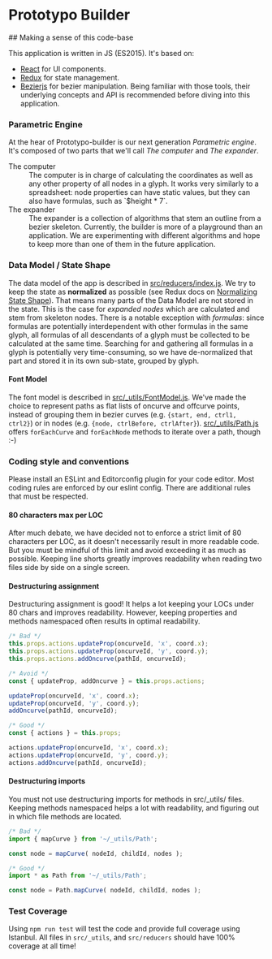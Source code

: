 Prototypo Builder
=================

## Making a sense of this code-base

This application is written in JS (ES2015). It's based on:
- [React](https://github.com/facebook/react) for UI components.
- [Redux](https://github.com/reactjs/redux) for state management.
- [Bezierjs](https://github.com/Pomax/bezierjs) for bezier manipulation.
Being familiar with those tools, their underlying concepts and API is recommended before diving into this application.

### Parametric Engine

At the hear of Prototypo-builder is our next generation *Parametric engine*. It's composed of two parts that we'll call *The computer* and *The expander*.

<dl>
  <dt>The computer</dt>
  <dd>
    The computer is in charge of calculating the coordinates as well as any other property of all nodes in a glyph. It works very similarly to a spreadsheet: node properties can have static values, but they can also have formulas, such as `$height * 7`.
  </dd>
  <dt>The expander</dt>
  <dd>
    The expander is a collection of algorithms that stem an outline from a bezier skeleton. Currently, the builder is more of a playground than an application. We are experimenting with different algorithms and hope to keep more than one of them in the future application.
  </dd>
</dl>

### Data Model / State Shape

The data model of the app is described in [src/reducers/index.js](tree/master/src/reducers/index.js).
We try to keep the state as **normalized** as possible (see Redux docs on [Normalizing State Shape](http://redux.js.org/docs/recipes/reducers/NormalizingStateShape.html)). That means many parts of the Data Model are not stored in the state. This is the case for *expanded nodes* which are calculated and stem from skeleton nodes.
There is a notable exception with *formulas*: since formulas are potentially interdependent with other formulas in the same glyph, all formulas of all descendants of a glyph must be collected to be calculated at the same time. Searching for and gathering all formulas in a glyph is potentially very time-consuming, so we have de-normalized that part and stored it in its own sub-state, grouped by glyph.

#### Font Model

The font model is described in [src/\_utils/FontModel.js](tree/master/src/_utils/FontModel.js).
We've made the choice to represent paths as flat lists of oncurve and offcurve points, instead of grouping them in bezier curves (e.g. `{start, end, ctrl1, ctrl2}`) or in nodes (e.g. `{node, ctrlBefore, ctrlAfter}`).
[src/\_utils/Path.js](tree/master/src/_utils/Path.js) offers `forEachCurve` and `forEachNode` methods to iterate over a path, though :-)

### Coding style and conventions

Please install an ESLint and Editorconfig plugin for your code editor.
Most coding rules are enforced by our eslint config. There are additional rules that must be respected.

#### 80 characters max per LOC

After much debate, we have decided not to enforce a strict limit of 80 characters per LOC, as it doesn't necessarily result in more readable code. But you must be mindful of this limit and avoid exceeding it as much as possible. Keeping line shorts greatly improves readability when reading two files side by side on a single screen.

#### Destructuring assignment

Destructuring assignment is good! It helps a lot keeping your LOCs under 80 chars and improves readability. However, keeping properties and methods namespaced often results in optimal readability.

```js
/* Bad */
this.props.actions.updateProp(oncurveId, 'x', coord.x);
this.props.actions.updateProp(oncurveId, 'y', coord.y);
this.props.actions.addOncurve(pathId, oncurveId);

/* Avoid */
const { updateProp, addOncurve } = this.props.actions;

updateProp(oncurveId, 'x', coord.x);
updateProp(oncurveId, 'y', coord.y);
addOncurve(pathId, oncurveId);

/* Good */
const { actions } = this.props;

actions.updateProp(oncurveId, 'x', coord.x);
actions.updateProp(oncurveId, 'y', coord.y);
actions.addOncurve(pathId, oncurveId);
```

#### Destructuring imports

You must not use destructuring imports for methods in src/\_utils/ files. Keeping methods namespaced helps a lot with readability, and figuring out in which file methods are located.

```js
/* Bad */
import { mapCurve } from '~/_utils/Path';

const node = mapCurve( nodeId, childId, nodes );

/* Good */
import * as Path from '~/_utils/Path';

const node = Path.mapCurve( nodeId, childId, nodes );
```

### Test Coverage

Using `npm run test` will test the code and provide full coverage using Istanbul. All files in `src/_utils`, and `src/reducers` should have 100% coverage at all time!
